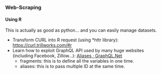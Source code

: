 ### Web-Scraping

#### Using  R
This is actually as good as python... and you can easily manage datasets.

- Transform CURL into R request (using *httr library): https://curl.trillworks.com/#r
- Learn how to exploit GraphQL API used by many huge websites (including Facebook, Zillow...): [Aliases · GraphQL.Net](https://ckimes89.gitbooks.io/graphql-net/content/docs/queries_and_mutations/aliases.html)
    - fragments: this is to define all the variables in one time.
    - aliases: this is to pass multiple ID at the same time.
